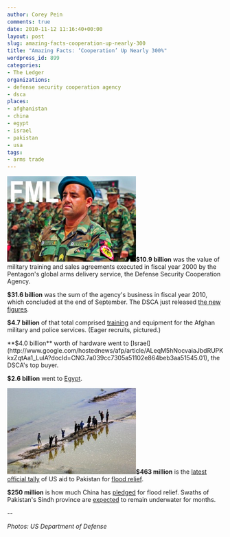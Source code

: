 ```yaml
---
author: Corey Pein
comments: true
date: 2010-11-12 11:16:40+00:00
layout: post
slug: amazing-facts-cooperation-up-nearly-300
title: "Amazing Facts: ‘Cooperation’ Up Nearly 300%"
wordpress_id: 899
categories:
- The Ledger
organizations:
- defense security cooperation agency
- dsca
places:
- afghanistan
- china
- egypt
- israel
- pakistan
- usa
tags:
- arms trade
---
```


**![](/images/2010/11/Afghan-National-Army-recruits-FML-300x199.jpg)$10.9 billion** was the value of military training and sales agreements executed in fiscal year 2000 by the Pentagon's global arms delivery service, the Defense Security Cooperation Agency.

**$31.6 billion** was the sum of the agency's business in fiscal year 2010, which concluded at the end of September. The DSCA just released [the new figures](http://www.dsca.mil/pressreleases/by-date/2010/fy10_sales_figures-110910.htm).

**$4.7 billion** of that total comprised [training](http://www.youtube.com/watch?v=kxOTV_3ohxk) and equipment for the Afghan military and police services. (Eager recruits, pictured.)

<!-- more -->**$4.0 billion** worth of hardware went to [Israel](http://www.google.com/hostednews/afp/article/ALeqM5hNocvaiaJbdRUPKkxZqtAa1_LulA?docId=CNG.7a039cc7305a51102e864beb3aa51545.01), the DSCA's top buyer.

**$2.6 billion** went to [Egypt](http://www.amnesty.org/en/news-and-updates/egypt-must-not-try-factory-workers-military-court-2010-08-27).

**![](/images/2010/11/pakistan-flood-waving-300x200.jpg)$463 million** is the [latest official tally](http://www.state.gov/r/pa/prs/ps/2010/11/150511.htm) of US aid to Pakistan for [flood relief](http://www.warisbusiness.com/2010/09/pakistan-your-bomb-doubles-as-a-flotation-device/).

**$250 million** is how much China has [pledged](http://app.com.pk/en_/index.php?option=com_content&task=view&id=121924&Itemid=2) for flood relief. Swaths of Pakistan's Sindh province are [expected](http://www.wfp.org/stories/pakistan-100-days-flooding) to remain underwater for months.

--

_Photos: US Department of Defense_
